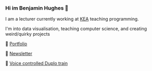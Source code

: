 ### Hi im Benjamin Hughes 👋

I am a lecturer currently working at [KEA](https://kea.dk/) teaching programming. 

I'm into data visualisation, teaching computer science, and creating weird/quirky projects

🎉 [Portfolio](https://benna100.github.io/portfolio/)

📰 [Newsletter](https://tinyletter.com/benjamin_dals_hughes)

🚂 [Voice controlled Duplo train ](https://www.youtube.com/watch?v=t65X-cs55qM)
